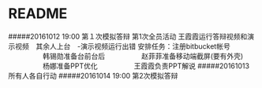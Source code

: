 # README #

#####20161012 19:00 第１次模拟答辩
		第1次全员活动
王霞霞运行答辩视频和演示视频　其余人上台　-演示视频运行出错
安排任务：注册bitbucket帐号
　　　　　韩锡勋准备台前台后
　　　　　赵菲菲准备移动端截屏(要有外壳)
　　　　　杨娜准备PPT优化
　　　　　王霞霞负责PPT解说
#####20161013 
		所有人各自行动
#####20161014 19:00 第2次模拟答辩